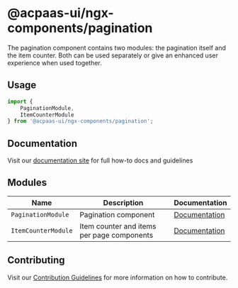 # @acpaas-ui/ngx-components/pagination

The pagination component contains two modules: the pagination itself and the item counter. Both can be used separately or give an enhanced user experience when used together.

## Usage

```typescript
import {
    PaginationModule,
    ItemCounterModule
} from '@acpaas-ui/ngx-components/pagination';
```

## Documentation

Visit our [documentation site](https://acpaas-ui.digipolis.be/) for full how-to docs and guidelines

## Modules

| Name         | Description | Documentation |
| -----------  | ------ | -------------------------- |
| `PaginationModule` | Pagination component | [Documentation](src/lib/pagination/README.md)
| `ItemCounterModule` | Item counter and items per page components  | [Documentation](src/lib/item-counter/README.md)

## Contributing

Visit our [Contribution Guidelines](../../CONTRIBUTING.md) for more information on how to contribute.
